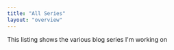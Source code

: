 ```yaml
---
title: "All Series"
layout: "overview"
---
```


This listing shows the various blog series I'm working on

<br>
